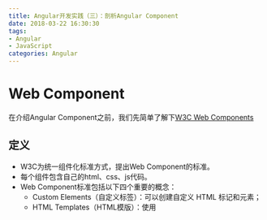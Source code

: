 ```yaml
---
title: Angular开发实践（三）：剖析Angular Component
date: 2018-03-22 16:30:30
tags:
- Angular
- JavaScript
categories: Angular
---
```


# Web Component

在介绍Angular Component之前，我们先简单了解下[W3C Web Components](https://github.com/w3c/webcomponents)

## 定义

- W3C为统一组件化标准方式，提出Web Component的标准。
- 每个组件包含自己的html、css、js代码。
- Web Component标准包括以下四个重要的概念：
    - Custom Elements（自定义标签）：可以创建自定义 HTML 标记和元素；
    - HTML Templates（HTML模版）：使用 <template> 标签去预定义一些内容，但并不加载至页面，而是使用 JS 代码去初始化它；
    - Shadow DOM（虚拟DOM）：可以创建完全独立与其他元素的DOM子树；
    - HTML Imports（HTML导入）：一种在 HTML 文档中引入其他 HTML 文档的方法，<link rel=“import” href=“example.html” />。

概括来说就是，可以创建自定义标签来引入组件是前端组件化的基础，在页面引用 HTML 文件和 HTML 模板是用于支撑编写组件视图和组件资源管理，而 Shadow DOM 则是隔离组件间代码的冲突和影响。

## 示例

定义hello-component

```html
<template id="hello-template">
    <style>
        h1 {
            color: red;
        }
    </style>
    <h1>Hello Web Component!</h1>
</template>

<script>

    // 指向导入文档，即本例的index.html
    var indexDoc = document;

    // 指向被导入文档，即当前文档hello.html
    var helloDoc = (indexDoc._currentScript || indexDoc.currentScript).ownerDocument;

    // 获得上面的模板
    var tmpl = helloDoc.querySelector('#hello-template');

    // 创建一个新元素的原型，继承自HTMLElement
    var HelloProto = Object.create(HTMLElement.prototype);

    // 设置 Shadow DOM 并将模板的内容克隆进去
    HelloProto.createdCallback = function() {
        var root = this.createShadowRoot();
        root.appendChild(indexDoc.importNode(tmpl.content, true));
    };

    // 注册新元素
    var hello = indexDoc.registerElement('hello-component', {
        prototype: HelloProto
    });
</script>
```

使用hello-component

```html
<!DOCTYPE html>
<html lang="zh-cn">
<head>
    <meta charset="UTF-8">
    <meta http-equiv="X-UA-COMPATIBLE" content="IE=edge">
    <meta name="viewport" content="width=device-width, initial-scale=1">
    <meta name="author" content="赖祥燃, laixiangran@163.com, http://www.laixiangran.cn"/>
    <title>Web Component</title>
    <!--导入自定义组件-->
    <link rel="import" href="hello.html">
</head>
<body>
    <!--自定义标签-->
    <hello-component></hello-component>
</body>
</html>
```
从以上代码可看到，hello.html 为按标准定义的组件（名称为 hello-component ），在这个组件中有自己的结构、样式及逻辑，然后在 index.html 中引入该组件文件，即可像普通标签一样使用。

# Angular Component

Angular Component属于指令的一种，可以理解为拥有模板的指令。其它两种是[属性型指令](https://angular.cn/guide/attribute-directives)和[结构型指令](https://angular.cn/guide/structural-directives)。

## 基本组成

```typescript
@Component({
    selector: 'demo-component',
    template: 'Demo Component'
})
export class DemoComponent {}
```

- 组件装饰器：每个组件类必须用`@component`进行装饰才能成为Angular组件。
- 组件元数据：组件元数据：`selector`、`template`等，下文将着重讲解每个元数据的含义。
- 组件类：组件实际上也是一个普通的类，组件的逻辑都在组件类里定义并实现。
- 组件模板：每个组件都会关联一个模板，这个模板最终会渲染到页面上，页面上这个`DOM`元素就是此组件实例的宿主元素。

## 组件元数据

### 自身元数据属性

名称 | 类型 | 作用
---|---|---
animations | AnimationEntryMetadata[] | 设置组件的动画
changeDetection | ChangeDetectionStrategy | 设置组件的变化监测策略
encapsulation | ViewEncapsulation | 设置组件的视图包装选项
entryComponents | any[] | 设置将被动态插入到该组件视图中的组件列表
interpolation | [string, string] | 自定义组件的插值标记，默认是双大括号{{}}
moduleId | string | 设置该组件在 ES/CommonJS 规范下的模块id，它被用于解析模板样式的相对路径
styleUrls | string[] | 设置组件引用的外部样式文件
styles | string[] | 设置组件使用的内联样式
template | string | 设置组件的内联模板
templateUrl | string | 设置组件模板所在路径
viewProviders | Provider[] | 设置组件及其所有子组件（不含ContentChildren）可用的服务

### 从 core/Directive 继承

名称 | 类型 | 作用
---|---|---
exportAs | string | 设置组件实例在模板中的别名，使得可以在模板中调用
host | {[key: string]: string} | 设置组件的事件、动作和属性等
inputs | string[] | 设置组件的输入属性
outputs | string[] | 设置组件的输出属性
providers | Provider[] | 设置组件及其所有子组件（含ContentChildren）可用的服务（依赖注入）
queries | {[key: string]: any} | 设置需要被注入到组件的查询
selector | string | 设置用于在模板中识别该组件的css选择器（组件的自定义标签）

### 几种元数据详解

> 以下几种元数据的等价写法会比元数据设置更简洁易懂，所以一般推荐的是等价写法。

#### inputs

```typescript
@Component({
    selector: 'demo-component',
    inputs: ['param']
})
export class DemoComponent {
    param: any;
}
```

等价于：

```typescript
@Component({
    selector: 'demo-component'
})
export class DemoComponent {
    @Input() param: any;
}
```

#### outputs

```typescript
@Component({
    selector: 'demo-component',
    outputs: ['ready']
})
export class DemoComponent {
    ready = new eventEmitter<false>();
}
```

等价于：

```typescript
@Component({
    selector: 'demo-component'
})
export class DemoComponent {
    @Output() ready = new eventEmitter<false>();
}
```

#### host

```typescript
@Component({
    selector: 'demo-component',
    host: {
        '(click)': 'onClick($event.target)', // 事件
        'role': 'nav', // 属性
        '[class.pressed]': 'isPressed', // 类
    }
})
export class DemoComponent {
    isPressed: boolean = true;

    onClick(elem: HTMLElement) {
        console.log(elem);
    }
}
```

等价于：

```typescript
@Component({
    selector: 'demo-component'
})
export class DemoComponent {
    @HostBinding('attr.role') role = 'nav';
    @HostBinding('class.pressed') isPressed: boolean = true;

    @HostListener('click', ['$event.target'])
    onClick(elem: HTMLElement) {
        console.log(elem);
    }
}
```

#### queries - 视图查询

```typescript
@Component({
    selector: 'demo-component',
    template: `
        <input #theInput type='text' />
        <div>Demo Component</div>
    `,
    queries: {
        theInput: new ViewChild('theInput')
    }
})
export class DemoComponent {
    theInput: ElementRef;
}
```

等价于：

```typescript
@Component({
    selector: 'demo-component',
    template: `
        <input #theInput type='text' />
        <div>Demo Component</div>
    `
})
export class DemoComponent {
    @ViewChild('theInput') theInput: ElementRef;
}
```

#### queries - 内容查询

```html
<my-list>
    <li *ngFor="let item of items;">{{item}}</li>
</my-list>
```

```typescript
@Directive({
    selector: 'li'
})
export class ListItem {}
```

```typescript
@Component({
    selector: 'my-list',
    template: `
        <ul>
            <ng-content></ng-content>
        </ul>
    `,
    queries: {
        items: new ContentChild(ListItem)
    }
})
export class MyListComponent {
    items: QueryList<ListItem>;
}
```

等价于：

```typescript
@Component({
    selector: 'my-list',
    template: `
        <ul>
            <ng-content></ng-content>
        </ul>
    `
})
export class MyListComponent {
    @ContentChild(ListItem) items: QueryList<ListItem>;
}
```

#### styleUrls、styles

- styleUrls和styles允许同时指定。

- 优先级：模板内联样式 > styleUrls > styles。

- 建议：使用styleUrls引用外部样式表文件，这样代码结构相比styles更清晰、更易于管理。同理，模板推荐使用templateUrl引用模板文件。

#### changeDetection

- ChangeDetectionStrategy.Default：组件的每次变化监测都会检查其内部的所有数据（引用对象也会深度遍历），以此得到前后的数据变化。

- ChangeDetectionStrategy.OnPush：组件的变化监测只检查输入属性（即@Input修饰的变量）的值是否发生变化，当这个值为引用类型（Object，Array等）时，则只对比该值的引用。

- 显然，OnPush策略相比Default降低了变化监测的复杂度，很好地提升了变化监测的性能。如果组件的更新只依赖输入属性的值，那么在该组件上使用OnPush策略是一个很好的选择。

#### encapsulation

- ViewEncapsulation.None：无 Shadow DOM，并且也无样式包装。

- ViewEncapsulation.Emulated：无 Shadow DOM，但是通过Angular提供的样式包装机制来模拟组件的独立性，使得组件的样式不受外部影响，这是Angular的默认设置。

- ViewEncapsulation.Native：使用原生的 Shadow DOM 特性。

## 生命周期

当Angular使用构造函数新建组件后，就会按下面的顺序在特定时刻调用这些生命周期钩子方法：

生命周期钩子 | 调用时机
---|---
ngOnChanges | 在ngOnInit之前调用，或者当组件输入数据（通过@Input装饰器显式指定的那些变量）变化时调用。
ngOnInit | 第一次ngOnChanges之后调用。**建议此时获取数据，不要在构造函数中获取**。
ngDoCheck | 每次变化监测发生时被调用。
ngAfterContentInit | 使用<ng-content>将外部内容嵌入到组件视图后被调用，第一次ngDoCheck之后调用且只执行一次（只适用组件）。
ngAfterContentChecked | ngAfterContentInit后被调用，或者每次变化监测发生时被调用（只适用组件）。
ngAfterViewInit | 创建了组件的视图及其子视图之后被调用（只适用组件）。
ngAfterViewChecked | ngAfterViewInit，或者每次子组件变化监测时被调用（只适用组件）。
ngOnDestroy | 销毁指令/组件之前触发。此时应将不会被垃圾回收器自动回收的资源（**比如已订阅的观察者事件、绑定过的DOM事件、通过setTimeout或setInterval设置过的计时器等等**）手动销毁掉。
